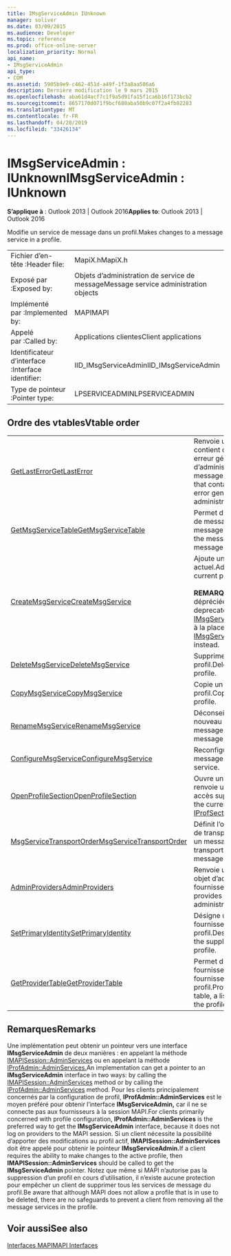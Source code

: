 ```yaml
---
title: IMsgServiceAdmin IUnknown
manager: soliver
ms.date: 03/09/2015
ms.audience: Developer
ms.topic: reference
ms.prod: office-online-server
localization_priority: Normal
api_name:
- IMsgServiceAdmin
api_type:
- COM
ms.assetid: 5905b9e9-c462-451d-a49f-1f3a8aa506a6
description: Dernière modification le 9 mars 2015
ms.openlocfilehash: aba61d4acf7c1f9a5d91fa15f1ca6b16f173bcb2
ms.sourcegitcommit: 8657170d071f9bcf680aba50b9c07f2a4fb82283
ms.translationtype: MT
ms.contentlocale: fr-FR
ms.lasthandoff: 04/28/2019
ms.locfileid: "33426134"
---
```

# <a name="imsgserviceadmin--iunknown"></a><span data-ttu-id="78088-103">IMsgServiceAdmin : IUnknown</span><span class="sxs-lookup"><span data-stu-id="78088-103">IMsgServiceAdmin : IUnknown</span></span>

  
  
<span data-ttu-id="78088-104">**S’applique à** : Outlook 2013 | Outlook 2016</span><span class="sxs-lookup"><span data-stu-id="78088-104">**Applies to**: Outlook 2013 | Outlook 2016</span></span> 
  
<span data-ttu-id="78088-105">Modifie un service de message dans un profil.</span><span class="sxs-lookup"><span data-stu-id="78088-105">Makes changes to a message service in a profile.</span></span>
  
|||
|:-----|:-----|
|<span data-ttu-id="78088-106">Fichier d’en-tête :</span><span class="sxs-lookup"><span data-stu-id="78088-106">Header file:</span></span>  <br/> |<span data-ttu-id="78088-107">MapiX.h</span><span class="sxs-lookup"><span data-stu-id="78088-107">MapiX.h</span></span>  <br/> |
|<span data-ttu-id="78088-108">Exposé par :</span><span class="sxs-lookup"><span data-stu-id="78088-108">Exposed by:</span></span>  <br/> |<span data-ttu-id="78088-109">Objets d’administration de service de message</span><span class="sxs-lookup"><span data-stu-id="78088-109">Message service administration objects</span></span>  <br/> |
|<span data-ttu-id="78088-110">Implémenté par :</span><span class="sxs-lookup"><span data-stu-id="78088-110">Implemented by:</span></span>  <br/> |<span data-ttu-id="78088-111">MAPI</span><span class="sxs-lookup"><span data-stu-id="78088-111">MAPI</span></span>  <br/> |
|<span data-ttu-id="78088-112">Appelé par :</span><span class="sxs-lookup"><span data-stu-id="78088-112">Called by:</span></span>  <br/> |<span data-ttu-id="78088-113">Applications clientes</span><span class="sxs-lookup"><span data-stu-id="78088-113">Client applications</span></span>  <br/> |
|<span data-ttu-id="78088-114">Identificateur d’interface :</span><span class="sxs-lookup"><span data-stu-id="78088-114">Interface identifier:</span></span>  <br/> |<span data-ttu-id="78088-115">IID_IMsgServiceAdmin</span><span class="sxs-lookup"><span data-stu-id="78088-115">IID_IMsgServiceAdmin</span></span>  <br/> |
|<span data-ttu-id="78088-116">Type de pointeur :</span><span class="sxs-lookup"><span data-stu-id="78088-116">Pointer type:</span></span>  <br/> |<span data-ttu-id="78088-117">LPSERVICEADMIN</span><span class="sxs-lookup"><span data-stu-id="78088-117">LPSERVICEADMIN</span></span>  <br/> |
   
## <a name="vtable-order"></a><span data-ttu-id="78088-118">Ordre des vtables</span><span class="sxs-lookup"><span data-stu-id="78088-118">Vtable order</span></span>

|||
|:-----|:-----|
|[<span data-ttu-id="78088-119">GetLastError</span><span class="sxs-lookup"><span data-stu-id="78088-119">GetLastError</span></span>](imsgserviceadmin-getlasterror.md) <br/> |<span data-ttu-id="78088-120">Renvoie une structure [MAPIERROR](mapierror.md) qui contient des informations sur la dernière erreur générée par un objet d’administration de service de message.</span><span class="sxs-lookup"><span data-stu-id="78088-120">Returns a [MAPIERROR](mapierror.md) structure that contains information about the last error generated by a message service administration object.</span></span>  <br/> |
|[<span data-ttu-id="78088-121">GetMsgServiceTable</span><span class="sxs-lookup"><span data-stu-id="78088-121">GetMsgServiceTable</span></span>](imsgserviceadmin-getmsgservicetable.md) <br/> |<span data-ttu-id="78088-122">Permet d’accéder à la table des services de message, liste des services de message dans le profil.</span><span class="sxs-lookup"><span data-stu-id="78088-122">Provides access to the message service table, a list of the message services in the profile.</span></span>  <br/> |
|[<span data-ttu-id="78088-123">CreateMsgService</span><span class="sxs-lookup"><span data-stu-id="78088-123">CreateMsgService</span></span>](imsgserviceadmin-createmsgservice.md) <br/> |<span data-ttu-id="78088-124">Ajoute un service de message au profil actuel.</span><span class="sxs-lookup"><span data-stu-id="78088-124">Adds a message service to the current profile.</span></span>  <br/> <br/><span data-ttu-id="78088-125">**REMARQUE**: cette méthode est dépréciée.</span><span class="sxs-lookup"><span data-stu-id="78088-125">**NOTE**: This method is deprecated.</span></span> <span data-ttu-id="78088-126">Utilisez [IMsgServiceAdmin2::CreateMsgServiceEx](imsgserviceadmin2-createmsgserviceex.md) à la place.</span><span class="sxs-lookup"><span data-stu-id="78088-126">Use [IMsgServiceAdmin2::CreateMsgServiceEx](imsgserviceadmin2-createmsgserviceex.md) instead.</span></span>           |
|[<span data-ttu-id="78088-127">DeleteMsgService</span><span class="sxs-lookup"><span data-stu-id="78088-127">DeleteMsgService</span></span>](imsgserviceadmin-deletemsgservice.md) <br/> |<span data-ttu-id="78088-128">Supprime un service de message d’un profil.</span><span class="sxs-lookup"><span data-stu-id="78088-128">Deletes a message service from a profile.</span></span>  <br/> |
|[<span data-ttu-id="78088-129">CopyMsgService</span><span class="sxs-lookup"><span data-stu-id="78088-129">CopyMsgService</span></span>](imsgserviceadmin-copymsgservice.md) <br/> |<span data-ttu-id="78088-130">Copie un service de message dans un profil.</span><span class="sxs-lookup"><span data-stu-id="78088-130">Copies a message service into a profile.</span></span>  <br/> |
|[<span data-ttu-id="78088-131">RenameMsgService</span><span class="sxs-lookup"><span data-stu-id="78088-131">RenameMsgService</span></span>](imsgserviceadmin-renamemsgservice.md) <br/> |<span data-ttu-id="78088-132">Déconseillé.</span><span class="sxs-lookup"><span data-stu-id="78088-132">Deprecated.</span></span> <span data-ttu-id="78088-133">Attribue un nouveau nom à un service de message.</span><span class="sxs-lookup"><span data-stu-id="78088-133">Assigns a new name to a message service.</span></span>  <br/> |
|[<span data-ttu-id="78088-134">ConfigureMsgService</span><span class="sxs-lookup"><span data-stu-id="78088-134">ConfigureMsgService</span></span>](imsgserviceadmin-configuremsgservice.md) <br/> |<span data-ttu-id="78088-135">Reconfigure un service de message.</span><span class="sxs-lookup"><span data-stu-id="78088-135">Reconfigures a message service.</span></span>  <br/> |
|[<span data-ttu-id="78088-136">OpenProfileSection</span><span class="sxs-lookup"><span data-stu-id="78088-136">OpenProfileSection</span></span>](imsgserviceadmin-openprofilesection.md) <br/> |<span data-ttu-id="78088-137">Ouvre une section du profil actuel et renvoie un [pointeur IProfSect](iprofsectimapiprop.md) pour un accès supplémentaire.</span><span class="sxs-lookup"><span data-stu-id="78088-137">Opens a section of the current profile and returns an [IProfSect](iprofsectimapiprop.md) pointer for further access.</span></span>  <br/> |
|[<span data-ttu-id="78088-138">MsgServiceTransportOrder</span><span class="sxs-lookup"><span data-stu-id="78088-138">MsgServiceTransportOrder</span></span>](imsgserviceadmin-msgservicetransportorder.md) <br/> |<span data-ttu-id="78088-139">Définit l’ordre dans lequel les fournisseurs de transport sont appelés pour remettre un message.</span><span class="sxs-lookup"><span data-stu-id="78088-139">Sets the order in which transport providers are called to deliver a message.</span></span>  <br/> |
|[<span data-ttu-id="78088-140">AdminProviders</span><span class="sxs-lookup"><span data-stu-id="78088-140">AdminProviders</span></span>](imsgserviceadmin-adminproviders.md) <br/> |<span data-ttu-id="78088-141">Renvoie un pointeur qui donne accès à un objet d’administration de fournisseur.</span><span class="sxs-lookup"><span data-stu-id="78088-141">Returns a pointer that provides access to a provider administration object.</span></span>  <br/> |
|[<span data-ttu-id="78088-142">SetPrimaryIdentity</span><span class="sxs-lookup"><span data-stu-id="78088-142">SetPrimaryIdentity</span></span>](imsgserviceadmin-setprimaryidentity.md) <br/> |<span data-ttu-id="78088-143">Désigne un service de message comme fournisseur de l’identité principale du profil.</span><span class="sxs-lookup"><span data-stu-id="78088-143">Designates a message service to be the supplier of the primary identity for the profile.</span></span>  <br/> |
|[<span data-ttu-id="78088-144">GetProviderTable</span><span class="sxs-lookup"><span data-stu-id="78088-144">GetProviderTable</span></span>](imsgserviceadmin-getprovidertable.md) <br/> |<span data-ttu-id="78088-145">Permet d’accéder à la table des fournisseurs, qui répertorie les fournisseurs de services dans le profil.</span><span class="sxs-lookup"><span data-stu-id="78088-145">Provides access to the provider table, a listing of the service providers in the profile.</span></span>  <br/> |
   
## <a name="remarks"></a><span data-ttu-id="78088-146">Remarques</span><span class="sxs-lookup"><span data-stu-id="78088-146">Remarks</span></span>

<span data-ttu-id="78088-147">Une implémentation peut obtenir un pointeur vers une interface **IMsgServiceAdmin** de deux manières : en appelant la méthode [IMAPISession::AdminServices](imapisession-adminservices.md) ou en appelant la méthode [IProfAdmin::AdminServices.](iprofadmin-adminservices.md)</span><span class="sxs-lookup"><span data-stu-id="78088-147">An implementation can get a pointer to an **IMsgServiceAdmin** interface in two ways: by calling the [IMAPISession::AdminServices](imapisession-adminservices.md) method or by calling the [IProfAdmin::AdminServices](iprofadmin-adminservices.md) method.</span></span> <span data-ttu-id="78088-148">Pour les clients principalement concernés par la configuration de profil, **IProfAdmin::AdminServices** est le moyen préféré pour obtenir l’interface **IMsgServiceAdmin,** car il ne se connecte pas aux fournisseurs à la session MAPI.</span><span class="sxs-lookup"><span data-stu-id="78088-148">For clients primarily concerned with profile configuration, **IProfAdmin::AdminServices** is the preferred way to get the **IMsgServiceAdmin** interface, because it does not log on providers to the MAPI session.</span></span> <span data-ttu-id="78088-149">Si un client nécessite la possibilité d’apporter des modifications au profil actif, **IMAPISession::AdminServices** doit être appelé pour obtenir le pointeur **IMsgServiceAdmin.**</span><span class="sxs-lookup"><span data-stu-id="78088-149">If a client requires the ability to make changes to the active profile, then **IMAPISession::AdminServices** should be called to get the **IMsgServiceAdmin** pointer.</span></span> <span data-ttu-id="78088-150">Notez que même si MAPI n’autorise pas la suppression d’un profil en cours d’utilisation, il n’existe aucune protection pour empêcher un client de supprimer tous les services de message du profil.</span><span class="sxs-lookup"><span data-stu-id="78088-150">Be aware that although MAPI does not allow a profile that is in use to be deleted, there are no safeguards to prevent a client from removing all the message services in the profile.</span></span> 
  
## <a name="see-also"></a><span data-ttu-id="78088-151">Voir aussi</span><span class="sxs-lookup"><span data-stu-id="78088-151">See also</span></span>



[<span data-ttu-id="78088-152">Interfaces MAPI</span><span class="sxs-lookup"><span data-stu-id="78088-152">MAPI Interfaces</span></span>](mapi-interfaces.md)

